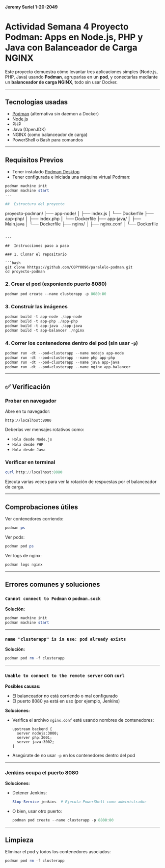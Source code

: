 #### Jeremy Suriel 1-20-2049 ####

# Actividad Semana 4 Proyecto Podman: Apps en Node.js, PHP y Java con Balanceador de Carga NGINX

Este proyecto demuestra cómo levantar tres aplicaciones simples (Node.js, PHP, Java) usando **Podman**, agruparlas en un **pod**, y conectarlas mediante un **balanceador de carga NGINX**, todo sin usar Docker.

---

##  Tecnologías usadas

- [Podman](https://podman.io/) (alternativa sin daemon a Docker)
- Node.js
- PHP
- Java (OpenJDK)
- NGINX (como balanceador de carga)
- PowerShell o Bash para comandos

---

##  Requisitos Previos

- Tener instalado [Podman Desktop](https://podman.io/getting-started/installation)
- Tener configurada e iniciada una máquina virtual Podman:

```powershell
podman machine init
podman machine start
---

##  Estructura del proyecto

```
proyecto-podman/
├── app-node/
│   ├── index.js
│   └── Dockerfile
├── app-php/
│   ├── index.php
│   └── Dockerfile
├── app-java/
│   ├── Main.java
│   └── Dockerfile
├── nginx/
│   ├── nginx.conf
│   └── Dockerfile
```

---

##  Instrucciones paso a paso

### 1. Clonar el repositorio

```bash
git clone hhttps://github.com/COPY0096/paralelo-podman.git
cd proyecto-podman
```

### 2. Crear el pod (exponiendo puerto 8080)

```powershell
podman pod create --name clusterapp -p 8080:80
```

### 3. Construir las imágenes

```powershell
podman build -t app-node ./app-node
podman build -t app-php ./app-php
podman build -t app-java ./app-java
podman build -t app-balancer ./nginx
```

### 4. Correr los contenedores **dentro del pod** (sin usar `-p`)

```powershell
podman run -dt --pod=clusterapp --name nodejs app-node
podman run -dt --pod=clusterapp --name php app-php
podman run -dt --pod=clusterapp --name java app-java
podman run -dt --pod=clusterapp --name nginx app-balancer
```

---

## ✅ Verificación

### Probar en navegador

Abre en tu navegador:

```
http://localhost:8080
```

Deberías ver mensajes rotativos como:

- `Hola desde Node.js`
- `Hola desde PHP`
- `Hola desde Java`

### Verificar en terminal

```powershell
curl http://localhost:8080
```

Ejecuta varias veces para ver la rotación de respuestas por el balanceador de carga.

---

##  Comprobaciones útiles

Ver contenedores corriendo:

```powershell
podman ps
```

Ver pods:

```powershell
podman pod ps
```

Ver logs de nginx:

```powershell
podman logs nginx
```

---

##  Errores comunes y soluciones

###  `Cannot connect to Podman` o `podman.sock`

**Solución:**

```powershell
podman machine init
podman machine start
```

---

###  `name "clusterapp" is in use: pod already exists`

**Solución:**

```powershell
podman pod rm -f clusterapp
```

---

###  `Unable to connect to the remote server` con `curl`

**Posibles causas:**
- El balanceador no está corriendo o mal configurado
- El puerto 8080 ya está en uso (por ejemplo, Jenkins)

**Soluciones:**
- Verifica el archivo `nginx.conf` esté usando nombres de contenedores:
  ```nginx
  upstream backend {
    server nodejs:3000;
    server php:3001;
    server java:3002;
  }
  ```
- Asegúrate de no usar `-p` en los contenedores dentro del pod

---

###  Jenkins ocupa el puerto 8080

**Soluciones:**
- Detener Jenkins:
  ```powershell
  Stop-Service jenkins  # Ejecuta PowerShell como administrador
  ```
- O bien, usar otro puerto:
  ```powershell
  podman pod create --name clusterapp -p 8888:80
  ```

---

##  Limpieza

Eliminar el pod y todos los contenedores asociados:

```powershell
podman pod rm -f clusterapp
```

